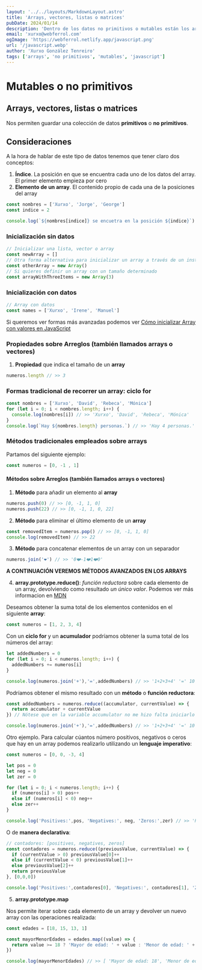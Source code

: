 ```yaml
---
layout: '../../layouts/MarkdownLayout.astro'
title: 'Arrays, vectores, listas o matrices'
pubDate: 2024/01/14
description: 'Dentro de los datos no primitivos o mutables están los arrays. Aquí consideramos aspectos de inicialización, recorrido y métodos más comunes utilizados.'
email: 'xurxo@webferrol.com'
ogImage: 'https://webferrol.netlify.app/javascript.png'
url: '/javascript.webp'
author: 'Xurxo González Tenreiro'
tags: ['arrays', 'no primitivos', 'mutables', 'javascript']
---
```


# Mutables o no primitivos

## Arrays, vectores, listas o matrices

Nos permiten guardar una colección de datos **primitivos** o **no primitivos**.

## Consideraciones

A la hora de hablar de este tipo de datos tenemos que tener claro dos conceptos:

1. **Índice**. La posición en que se encuentra cada uno de los datos del array. El primer elemento empieza por cero
2. **Elemento de un array**. El contenido propio de cada una de la posiciones del array

```js
const nombres = ['Xurxo', 'Jorge', 'George']
const indice = 2

console.log(`${nombres[indice]} se encuetra en la posición ${indice}`) // >> 'George se encuetra en la posición 2'
```

### Inicialización sin datos

```js
// Inicializar una lista, vector o array
const newArray = []
// Otra forma alternativa para inicializar un array a través de un instancia
const otherArray = new Array()
// Si quieres definir un array con un tamaño determinado
const arrayWithThreeItems = new Array(3)
```

### Inicialización con datos

```javascript
// Array con datos
const names = ['Xurxo', 'Irene', 'Manuel']
```
Si queremos ver formas más avanzadas podemos ver [Cómo inicializar Array con valores en JavaScript](https://midu.dev/inicializar-array-con-valores/)

### Propiedades sobre Arreglos (también llamados arrays o vectores)

1. __Propiedad__ que indica el tamaño de un __array__

```js
numeros.length // >> 3
```

### Formas tradicional de recorrer un array: ciclo for

```js
const nombres = ['Xurxo', 'David', 'Rebeca', 'Mónica']
for (let i = 0; i < nombres.length; i++) {
  console.log(nombres[i]) // >> 'Xurxo', 'David', 'Rebeca', 'Mónica'
}
console.log(`Hay ${nombres.length} personas.`) // >> 'Hay 4 personas.'
```

### Métodos tradicionales empleados sobre arrays

Partamos del siguiente ejemplo:

```js
const numeros = [0, -1 , 1]
```

#### Métodos sobre Arreglos (también llamados arrays o vectores)

1. __Método__ para añadir un elemento al __array__

```js
numeros.push(0) // >> [0, -1, 1, 0]
numeros.push(22) // >> [0, -1, 1, 0, 22]
```
2. __Método__ para eliminar el último elemento de un __array__

```js
const removedItem = numeros.pop() // >> [0, -1, 1, 0]
console.log(removedItem) // >> 22
```

3. __Método__ para concatenar elementos de un array con un separador

```js
numeros.join('❤️') // >> '0❤️-1❤️1❤️0'
```

__A CONTINUACIÓN VEREMOS MÉTODOS AVANZADOS EN LOS ARRAYS__

4. **array.prototype.reduce()**:  *función reductora* sobre cada elemento de un array, devolviendo como resultado *un único valor*. Podemos ver más informacion en [MDN](https://developer.mozilla.org/es/docs/Web/JavaScript/Reference/Global_Objects/Array/reduce)

Deseamos obtener la suma total de los elementos contenidos en el siguiente __array__:

```js
const numeros = [1, 2, 3, 4]
```

Con un __ciclo for__ y un __acumulador__ podríamos obtener la suma total de los números del array:

```js
let addedNumbers = 0
for (let i = 0; i < numeros.length; i++) {
  addedNumbers += numeros[i]
}

console.log(numeros.join('+'),'=',addedNumbers) // >> '1+2+3+4' '=' 10
```
Podríamos obtener el mismo resultado con un __método__ o __función reductora__:

```js
const addedNumbers = numeros.reduce((accumulator, currentValue) => {
  return accumulator + currentValue
}) // Nótese que en la variable accumulator no me hizo falta iniciarlo a cero

console.log(numeros.join('+'),'=',addedNumbers) // >> '1+2+3+4' '=' 10
```

Otro ejemplo. Para calcular cúantos número positivos, negativos o ceros que hay en un array podemos realizarlo utilizando un __lenguaje imperativo__:

```js
const numeros = [0, 0, -3, 4]
```

```js
let pos = 0
let neg = 0
let zer = 0

for (let i = 0; i < numeros.length; i++) {
  if (numeros[i] > 0) pos++
  else if (numeros[i] < 0) neg++
  else zer++
}

console.log('Positives:',pos, 'Negatives:', neg, 'Zeros:',zer) // >> 'Positives:' 1 'Negatives:' 1 'Zeros:' 2
```

O de __manera declarativa__: 

```js
// contadores: [positives, negatives, zeros]
const contadores = numeros.reduce((previousValue, currentValue) => {
  if (currentValue > 0) previousValue[0]++
  else if (currentValue < 0) previousValue[1]++
  else previousValue[2]++
  return previousValue
}, [0,0,0])

console.log('Positives:',contadores[0], 'Negatives:', contadores[1], 'Zeros:',contadores[2]) // >> 'Positives:' 1 'Negatives:' 1 'Zeros:' 2
```

5. **array.prototype.map**

Nos permite iterar sobre cada elemento de un array y devolver un nuevo array con las operaciones realizada:

```js
const edades = [18, 15, 13, 1]

const mayorMenorEdades = edades.map((value) => {
  return value >= 18 ? 'Mayor de edad: ' + value : 'Menor de edad: ' + value
})

console.log(mayorMenorEdades) // >> [ 'Mayor de edad: 18', 'Menor de edad: 15', 'Menor de edad: 13', 'Menor de edad: 1' ]
```